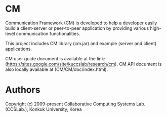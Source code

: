 # CM
Communication Framework (CM) is developed to help a developer easily build a client-server or peer-to-peer application by providing various high-level communication functionalities.

This project includes CM library (cm.jar) and example (server and client) applications.

CM user guide document is available at the link: (https://sites.google.com/site/kuccslab/research/cm).
CM API document is also locally available at (CM/CM/doc/index.html).

# Authors
Copyright (c) 2009-present Collaborative Computing Systems Lab. (CCSLab.), Konkuk University, Korea
